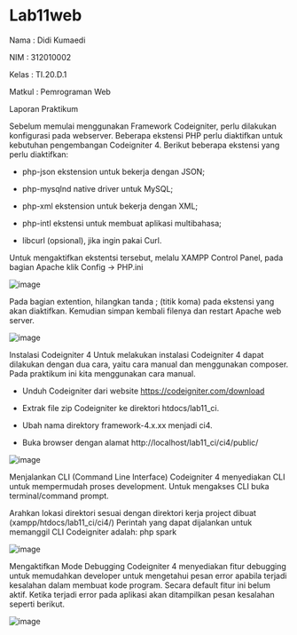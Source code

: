 # Lab11web

Nama    : Didi Kumaedi

NIM     : 312010002

Kelas   : TI.20.D.1

Matkul  : Pemrograman Web

Laporan Praktikum

Sebelum memulai menggunakan Framework Codeigniter, perlu dilakukan konfigurasi
pada webserver. Beberapa ekstensi PHP perlu diaktifkan untuk kebutuhan
pengembangan Codeigniter 4.
Berikut beberapa ekstensi yang perlu diaktifkan:
- php-json ekstension untuk bekerja dengan JSON;

- php-mysqlnd native driver untuk MySQL;

- php-xml ekstension untuk bekerja dengan XML;

- php-intl ekstensi untuk membuat aplikasi multibahasa;

- libcurl (opsional), jika ingin pakai Curl.

Untuk mengaktifkan ekstentsi tersebut, melalu XAMPP Control Panel, pada bagian
Apache klik Config -> PHP.ini

![image](https://user-images.githubusercontent.com/101849655/172670428-d8ed52bf-5498-4dff-8800-adc8bcbe629e.png)

Pada bagian extention, hilangkan tanda ; (titik koma) pada ekstensi yang akan
diaktifkan. Kemudian simpan kembali filenya dan restart Apache web server.

![image](https://user-images.githubusercontent.com/101849655/172670573-dca658b7-e2f7-4ff6-89d1-1a2c4d7ca84d.png)

Instalasi Codeigniter 4
Untuk melakukan instalasi Codeigniter 4 dapat dilakukan dengan dua cara, yaitu cara
manual dan menggunakan composer. Pada praktikum ini kita menggunakan cara
manual.

- Unduh Codeigniter dari website https://codeigniter.com/download

- Extrak file zip Codeigniter ke direktori htdocs/lab11_ci.

- Ubah nama direktory framework-4.x.xx menjadi ci4.

- Buka browser dengan alamat http://localhost/lab11_ci/ci4/public/

![image](https://user-images.githubusercontent.com/101849655/172670906-7e207e5d-9104-420f-8a11-90a70dd5f7e0.png)

Menjalankan CLI (Command Line Interface)
Codeigniter 4 menyediakan CLI untuk mempermudah proses development. Untuk
mengakses CLI buka terminal/command prompt.

Arahkan lokasi direktori sesuai dengan direktori kerja project dibuat
(xampp/htdocs/lab11_ci/ci4/)
Perintah yang dapat dijalankan untuk memanggil CLI Codeigniter adalah: php spark

![image](https://user-images.githubusercontent.com/101849655/172671137-82a6ee2f-bda0-428f-b041-04faa81a8a6e.png)

Mengaktifkan Mode Debugging
Codeigniter 4 menyediakan fitur debugging untuk memudahkan developer untuk
mengetahui pesan error apabila terjadi kesalahan dalam membuat kode program.
Secara default fitur ini belum aktif. Ketika terjadi error pada aplikasi akan ditampilkan
pesan kesalahan seperti berikut.

![image](https://user-images.githubusercontent.com/101849655/172672638-cda874fe-e06c-4ad8-9ae9-3143074642d9.png)
